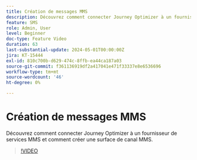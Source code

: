```yaml
---
title: Création de messages MMS
description: Découvrez comment connecter Journey Optimizer à un fournisseur de services MMS et comment créer une surface de canal MMS.
feature: SMS
role: Admin, User
level: Beginner
doc-type: Feature Video
duration: 63
last-substantial-update: 2024-05-01T00:00:00Z
jira: KT-15444
exl-id: 810c700b-d629-474c-8ffb-ea44ca187a03
source-git-commit: f361136919df2a417041e471f33337e8e6536696
workflow-type: tm+mt
source-wordcount: '46'
ht-degree: 0%

---
```


# Création de messages MMS

Découvrez comment connecter Journey Optimizer à un fournisseur de services MMS et comment créer une surface de canal MMS.

>[!VIDEO](https://video.tv.adobe.com/v/3428816/?learn=on)
